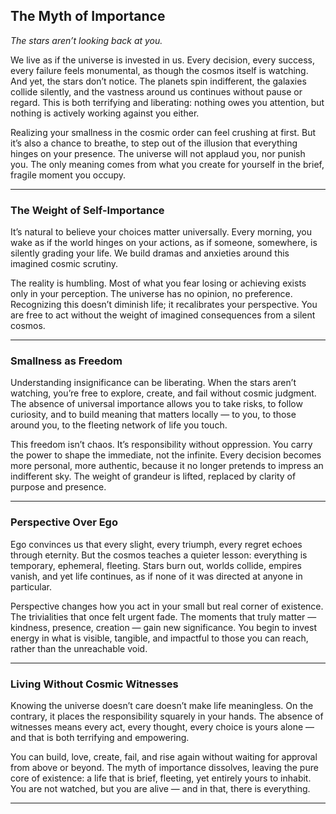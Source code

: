 ## **The Myth of Importance**

*The stars aren’t looking back at you.*

We live as if the universe is invested in us. Every decision, every success, every failure feels monumental, as though the cosmos itself is watching. And yet, the stars don’t notice. The planets spin indifferent, the galaxies collide silently, and the vastness around us continues without pause or regard. This is both terrifying and liberating: nothing owes you attention, but nothing is actively working against you either.

Realizing your smallness in the cosmic order can feel crushing at first. But it’s also a chance to breathe, to step out of the illusion that everything hinges on your presence. The universe will not applaud you, nor punish you. The only meaning comes from what you create for yourself in the brief, fragile moment you occupy.

---

### **The Weight of Self-Importance**

It’s natural to believe your choices matter universally. Every morning, you wake as if the world hinges on your actions, as if someone, somewhere, is silently grading your life. We build dramas and anxieties around this imagined cosmic scrutiny.

The reality is humbling. Most of what you fear losing or achieving exists only in your perception. The universe has no opinion, no preference. Recognizing this doesn’t diminish life; it recalibrates your perspective. You are free to act without the weight of imagined consequences from a silent cosmos.

---

### **Smallness as Freedom**

Understanding insignificance can be liberating. When the stars aren’t watching, you’re free to explore, create, and fail without cosmic judgment. The absence of universal importance allows you to take risks, to follow curiosity, and to build meaning that matters locally — to you, to those around you, to the fleeting network of life you touch.

This freedom isn’t chaos. It’s responsibility without oppression. You carry the power to shape the immediate, not the infinite. Every decision becomes more personal, more authentic, because it no longer pretends to impress an indifferent sky. The weight of grandeur is lifted, replaced by clarity of purpose and presence.

---

### **Perspective Over Ego**

Ego convinces us that every slight, every triumph, every regret echoes through eternity. But the cosmos teaches a quieter lesson: everything is temporary, ephemeral, fleeting. Stars burn out, worlds collide, empires vanish, and yet life continues, as if none of it was directed at anyone in particular.

Perspective changes how you act in your small but real corner of existence. The trivialities that once felt urgent fade. The moments that truly matter — kindness, presence, creation — gain new significance. You begin to invest energy in what is visible, tangible, and impactful to those you can reach, rather than the unreachable void.

---

### **Living Without Cosmic Witnesses**

Knowing the universe doesn’t care doesn’t make life meaningless. On the contrary, it places the responsibility squarely in your hands. The absence of witnesses means every act, every thought, every choice is yours alone — and that is both terrifying and empowering.

You can build, love, create, fail, and rise again without waiting for approval from above or beyond. The myth of importance dissolves, leaving the pure core of existence: a life that is brief, fleeting, yet entirely yours to inhabit. You are not watched, but you are alive — and in that, there is everything.

---

